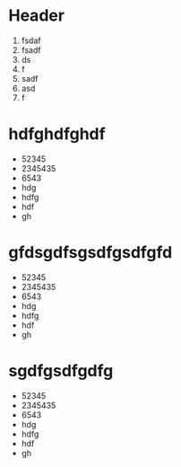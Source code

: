 <!-- TITLE: Titlgdfsgsd -->
<!-- SUBTITLE: A qufsdfasdf-->

# Header
1. fsdaf
2. fsadf
3. ds
4. f
5. sadf
6. asd
7. f
# hdfghdfghdf

* 52345
* 2345435
* 6543
* hdg
* hdfg
* hdf
* gh



# gfdsgdfsgsdfgsdfgfd

* 52345
* 2345435
* 6543
* hdg
* hdfg
* hdf
* gh





# sgdfgsdfgdfg

* 52345
* 2345435
* 6543
* hdg
* hdfg
* hdf
* gh